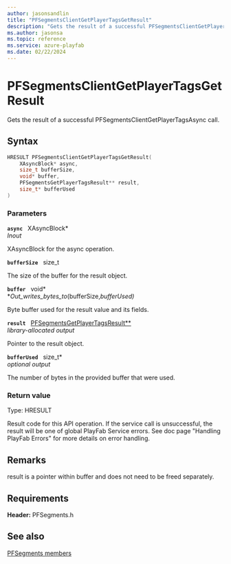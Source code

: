```yaml
---
author: jasonsandlin
title: "PFSegmentsClientGetPlayerTagsGetResult"
description: "Gets the result of a successful PFSegmentsClientGetPlayerTagsAsync call."
ms.author: jasonsa
ms.topic: reference
ms.service: azure-playfab
ms.date: 02/22/2024
---
```


# PFSegmentsClientGetPlayerTagsGetResult  

Gets the result of a successful PFSegmentsClientGetPlayerTagsAsync call.  

## Syntax  
  
```cpp
HRESULT PFSegmentsClientGetPlayerTagsGetResult(  
    XAsyncBlock* async,  
    size_t bufferSize,  
    void* buffer,  
    PFSegmentsGetPlayerTagsResult** result,  
    size_t* bufferUsed  
)  
```  
  
### Parameters  
  
**`async`** &nbsp; XAsyncBlock*  
*_Inout_*  
  
XAsyncBlock for the async operation.  
  
**`bufferSize`** &nbsp; size_t  
  
The size of the buffer for the result object.  
  
**`buffer`** &nbsp; void*  
*_Out_writes_bytes_to_(bufferSize,*bufferUsed)*  
  
Byte buffer used for the result value and its fields.  
  
**`result`** &nbsp; [PFSegmentsGetPlayerTagsResult**](../../pfsegmentstypes/structs/pfsegmentsgetplayertagsresult.md)  
*library-allocated output*  
  
Pointer to the result object.  
  
**`bufferUsed`** &nbsp; size_t*  
*optional output*  
  
The number of bytes in the provided buffer that were used.  
  
  
### Return value
Type: HRESULT
  
Result code for this API operation. If the service call is unsuccessful, the result will be one of global PlayFab Service errors. See doc page "Handling PlayFab Errors" for more details on error handling.
  
## Remarks  
  
result is a pointer within buffer and does not need to be freed separately.
  
## Requirements  
  
**Header:** PFSegments.h
  
## See also  
[PFSegments members](../pfsegments_members.md)  

  
  
